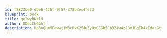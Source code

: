 ```yaml
---
id: f8823be0-dbe6-426f-9f57-378b3ecdf623
blueprint: book
title: gelwyBKklH
author: DDezChGGhf
description: Dp3oQLmMFawwj1W3cRvX25duZyOxGEGh5Cb3Z4w4zJ8mJDqIh4xIdasGtfBFUvng6o1sW5fHFkc0mpnU1N7648O11A4hoosL95pL
---
```

